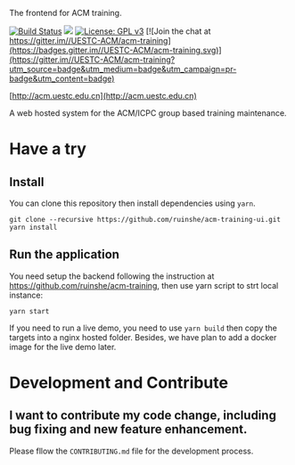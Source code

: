 The frontend for ACM training.

[![Build Status](https://travis-ci.com/ruinshe/acm-training-ui.svg?branch=master)](https://travis-ci.com/ruinshe/acm-training-ui)
![](https://img.shields.io/badge/version-0.0.1-yellow.svg)
[![License: GPL v3](https://img.shields.io/badge/License-GPLv3-blue.svg)](https://www.gnu.org/licenses/gpl-3.0)
[![Join the chat at https://gitter.im//UESTC-ACM/acm-training](https://badges.gitter.im//UESTC-ACM/acm-training.svg)](https://gitter.im//UESTC-ACM/acm-training?utm_source=badge&utm_medium=badge&utm_campaign=pr-badge&utm_content=badge)

[http://acm.uestc.edu.cn](http://acm.uestc.edu.cn)

A web hosted system for the ACM/ICPC group based training maintenance.

# Have a try

## Install

You can clone this repository then install dependencies using `yarn`.

``` shell
git clone --recursive https://github.com/ruinshe/acm-training-ui.git
yarn install
```

## Run the application

You need setup the backend following the instruction at https://github.com/ruinshe/acm-training, then use yarn script to strt local instance:

``` shell
yarn start
```

If you need to run a live demo, you need to use `yarn build` then copy the targets into a nginx hosted folder. Besides, we have plan to add a docker image for the live demo later.

# Development and Contribute

## I want to contribute my code change, including bug fixing and new feature enhancement.
Please fllow the `CONTRIBUTING.md` file for the development process.
